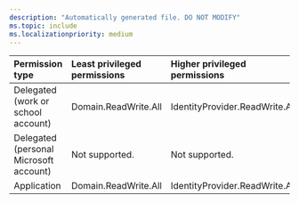 ```yaml
---
description: "Automatically generated file. DO NOT MODIFY"
ms.topic: include
ms.localizationpriority: medium
---
```


|Permission type|Least privileged permissions|Higher privileged permissions|
|:---|:---|:---|
|Delegated (work or school account)|Domain.ReadWrite.All|IdentityProvider.ReadWrite.All|
|Delegated (personal Microsoft account)|Not supported.|Not supported.|
|Application|Domain.ReadWrite.All|IdentityProvider.ReadWrite.All|

